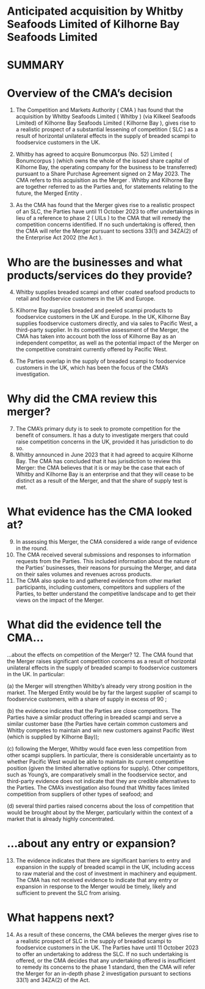 # Anticipated acquisition by Whitby Seafoods Limited of Kilhorne Bay Seafoods Limited

# SUMMARY

# Overview of the CMA’s decision

1. The Competition and Markets Authority ( CMA ) has found that the acquisition by Whitby Seafoods Limited ( Whitby ) (via Kilkeel Seafoods Limited) of Kilhorne Bay Seafoods Limited ( Kilhorne Bay ), gives rise to a realistic prospect of a substantial lessening of competition ( SLC ) as a result of horizontal unilateral effects in the supply of breaded scampi to foodservice customers in the UK.

2. Whitby has agreed to acquire Bonumcorpus (No. 52) Limited ( Bonumcorpus ) (which owns the whole of the issued share capital of Kilhorne Bay, the operating company for the business to be transferred) pursuant to a Share Purchase Agreement signed on 2 May 2023. The CMA refers to this acquisition as the Merger . Whitby and Kilhorne Bay are together referred to as the Parties and, for statements relating to the future, the Merged Entity .

3. As the CMA has found that the Merger gives rise to a realistic prospect of an SLC, the Parties have until 11 October 2023 to offer undertakings in lieu of a reference to phase 2 ( UILs ) to the CMA that will remedy the competition concerns identified. If no such undertaking is offered, then the CMA will refer the Merger pursuant to sections 33(1) and 34ZA(2) of the Enterprise Act 2002 (the Act ).


# Who are the businesses and what products/services do they provide?

4. Whitby supplies breaded scampi and other coated seafood products to retail and foodservice customers in the UK and Europe.

5. Kilhorne Bay supplies breaded and peeled scampi products to foodservice customers in the UK and Europe. In the UK, Kilhorne Bay supplies foodservice customers directly, and via sales to Pacific West, a third-party supplier. In its competitive assessment of the Merger, the CMA has taken into account both the loss of Kilhorne Bay as an independent competitor, as well as the potential impact of the Merger on the competitive constraint currently offered by Pacific West.

6. The Parties overlap in the supply of breaded scampi to foodservice customers in the UK, which has been the focus of the CMA’s investigation.


# Why did the CMA review this merger?

7. The CMA’s primary duty is to seek to promote competition for the benefit of consumers. It has a duty to investigate mergers that could raise competition concerns in the UK, provided it has jurisdiction to do so.
8. Whitby announced in June 2023 that it had agreed to acquire Kilhorne Bay. The CMA has concluded that it has jurisdiction to review this Merger: the CMA believes that it is or may be the case that each of Whitby and Kilhorne Bay is an enterprise and that they will cease to be distinct as a result of the Merger, and that the share of supply test is met.

# What evidence has the CMA looked at?

9. In assessing this Merger, the CMA considered a wide range of evidence in the round.
10. The CMA received several submissions and responses to information requests from the Parties. This included information about the nature of the Parties’ businesses, their reasons for pursuing the Merger, and data on their sales volumes and revenues across products.
11. The CMA also spoke to and gathered evidence from other market participants, including customers, competitors and suppliers of the Parties, to better understand the competitive landscape and to get their views on the impact of the Merger.

# What did the evidence tell the CMA…

…about the effects on competition of the Merger? 12. The CMA found that the Merger raises significant competition concerns as a result of horizontal unilateral effects in the supply of breaded scampi to foodservice customers in the UK. In particular:

(a) the Merger will strengthen Whitby’s already very strong position in the market. The Merged Entity would be by far the largest supplier of scampi to foodservice customers, with a share of supply in excess of $90%$ ;

(b) the evidence indicates that the Parties are close competitors. The Parties have a similar product offering in breaded scampi and serve a similar customer base (the Parties have certain common customers and Whitby competes to maintain and win new customers against Pacific West (which is supplied by Kilhorne Bay));

(c) following the Merger, Whitby would face even less competition from other scampi suppliers. In particular, there is considerable uncertainty as to whether Pacific West would be able to maintain its current competitive position (given the limited alternative options for supply). Other competitors, such as Young’s, are comparatively small in the foodservice sector, and third-party evidence does not indicate that they are credible alternatives to the Parties. The CMA’s investigation also found that Whitby faces limited competition from suppliers of other types of seafood; and

(d) several third parties raised concerns about the loss of competition that would be brought about by the Merger, particularly within the context of a market that is already highly concentrated.

# …about any entry or expansion?

13. The evidence indicates that there are significant barriers to entry and expansion in the supply of breaded scampi in the UK, including access to raw material and the cost of investment in machinery and equipment. The CMA has not received evidence to indicate that any entry or expansion in response to the Merger would be timely, likely and sufficient to prevent the SLC from arising.

# What happens next?

14. As a result of these concerns, the CMA believes the merger gives rise to a realistic prospect of SLC in the supply of breaded scampi to foodservice customers in the UK. The Parties have until 11 October 2023 to offer an undertaking to address the SLC. If no such undertaking is offered, or the CMA decides that any undertaking offered is insufficient to remedy its concerns to the phase 1 standard, then the CMA will refer the Merger for an in-depth phase 2 investigation pursuant to sections 33(1) and 34ZA(2) of the Act.